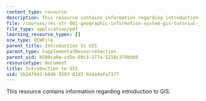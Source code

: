 ```yaml
---
content_type: resource
description: This resource contains information regarding introduction to GIS.
file: /courses/res-str-001-geographic-information-system-gis-tutorial-january-iap-2016/5b24f942b9d6359381d3934a9afa7377_MITRES_STR_001IAP16_GISI.pdf
file_type: application/pdf
learning_resource_types: []
ocw_type: OCWFile
parent_title: Introduction to GIS
parent_type: SupplementalResourceSection
parent_uid: b500ca0a-cd5e-89c3-277a-5218c379bbb8
resourcetype: Document
title: Introduction to GIS
uid: 5b24f942-b9d6-3593-81d3-934a9afa7377
---
```

This resource contains information regarding introduction to GIS.

